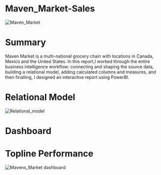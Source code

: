 # Maven_Market-Sales
![Maven_Market](https://user-images.githubusercontent.com/114532273/201770342-245ef8e9-daff-4a39-9129-af3e8aad9b05.png)


# Summary
Maven Market is a multi-national grocery chain with locations in Canada, Mexico and the United States. In this report,I worked through the entire business intelligence workflow: connecting and shaping the source data, building a relational model, adding calculated columns and measures, and then finalling, I  designed an interactive report using PowerBI.


# Relational Model
![Relational_model](https://user-images.githubusercontent.com/114532273/201770488-53fe09cc-7ff1-409f-bf63-6f06bf3fc854.png)


# Dashboard

# Topline Performance

![Mavens_Market dashboard](https://user-images.githubusercontent.com/114532273/201770732-739f9483-ac73-4afa-a058-cc2e3884b585.png)
